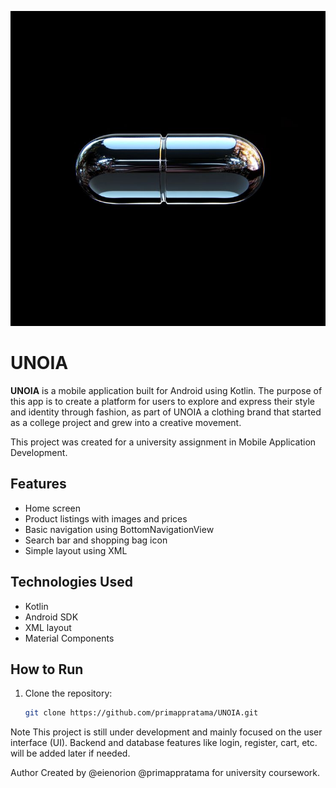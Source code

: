 
![Welcome](pil.jpeg)


# UNOIA

**UNOIA** is a mobile application built for Android using Kotlin. The purpose of this app is to create a platform for users to explore and express their style and identity through fashion, as part of UNOIA a clothing brand that started as a college project and grew into a creative movement.

This project was created for a university assignment in Mobile Application Development.

## Features

- Home screen
- Product listings with images and prices
- Basic navigation using BottomNavigationView
- Search bar and shopping bag icon
- Simple layout using XML 

## Technologies Used

- Kotlin
- Android SDK
- XML layout
- Material Components

## How to Run

1. Clone the repository:
   ```bash
   git clone https://github.com/primappratama/UNOIA.git

Note
This project is still under development and mainly focused on the user interface (UI). Backend and database features like login, register, cart, etc. will be added later if needed.

Author
Created by @eienorion @primappratama for university coursework.
